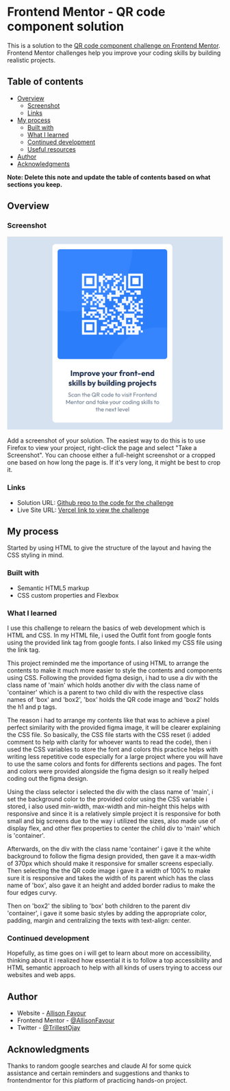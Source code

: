# Frontend Mentor - QR code component solution

This is a solution to the [QR code component challenge on Frontend Mentor](https://www.frontendmentor.io/challenges/qr-code-component-iux_sIO_H). Frontend Mentor challenges help you improve your coding skills by building realistic projects. 

## Table of contents

- [Overview](#overview)
  - [Screenshot](#screenshot)
  - [Links](#links)
- [My process](#my-process)
  - [Built with](#built-with)
  - [What I learned](#what-i-learned)
  - [Continued development](#continued-development)
  - [Useful resources](https://chatgpt.com)
- [Author](#author)
- [Acknowledgments](#acknowledgments)

**Note: Delete this note and update the table of contents based on what sections you keep.**

## Overview

### Screenshot

![A screenshot to the result using Google chrome](./images/fm-challenge1.png)

Add a screenshot of your solution. The easiest way to do this is to use Firefox to view your project, right-click the page and select "Take a Screenshot". You can choose either a full-height screenshot or a cropped one based on how long the page is. If it's very long, it might be best to crop it.


### Links

- Solution URL: [Github repo to the code for the challenge](https://github.com/AllisonFavour/fm-challenge1)
- Live Site URL: [Vercel link to view the challenge](fm-qrcode-challenge1.vercel.app)

## My process

Started by using HTML to give the structure of the layout and having the CSS styling in mind.

### Built with

- Semantic HTML5 markup
- CSS custom properties and Flexbox



### What I learned

I use this challenge to relearn the basics of web development which is HTML and CSS. 
In my HTML file, i used the Outfit font from google fonts using the provided link tag from google fonts. I also linked my CSS file using the link tag.

This project reminded me the importance of using HTML to arrange the contents to make it much more easier to style the contents and components using CSS. Following the provided figma design, i had to use a div with the class name of 'main' which holds another div with the class name of 'container' which is a parent to two child div with the respective class names of 'box' and 'box2', 'box' holds the QR code image and 'box2' holds the h1 and p tags.

The reason i had to arrange my contents like that was to achieve a pixel perfect similarity with the provided figma image, it will be clearer explaining the CSS file.
So basically, the CSS file starts with the CSS reset (i added comment to help with clarity for whoever wants to read the code), then i used the CSS variables to store the font and colors this practice helps with writing less repetitive code especially for a large project where you will have to use the same colors and fonts for differents sections and pages. The font and colors were provided alongside the figma design so it really helped coding out the figma design.

Using the class selector i selected the div with the class name of 'main', i set the background color to the provided color using the CSS variable i stored, i also used min-width, max-width and min-height this helps with responsive and since it is a relatively simple project it is responsive for both small and big screens due to the way i utilized the sizes, also made use of display flex, and other flex properties to center the child div to 'main' which is 'container'.

Afterwards, on the div with the class name 'container' i gave it the white background to follow the figma design provided, then gave it a max-width of 370px which should make it responsive for smaller screens especially. Then selecting the the QR code image i gave it a width of 100% to make sure it is responsive and takes the width of its parent which has the class name of 'box', also gave it an height and added border radius to make the four edges curvy.

Then on 'box2' the sibling to 'box' both children to the parent div 'container', i gave it some basic styles by adding the appropriate color, padding, margin and centralizing the texts with text-align: center.



### Continued development

Hopefully, as time goes on i will get to learn about more on accessibility, thinking about it i realized how essential it is to follow a top accessibility and HTML semantic approach to help with all kinds of users trying to access our websites and web apps.



## Author

- Website - [Allison Favour](https://allison-favour-portfolio-darkmode.vercel.app/)
- Frontend Mentor - [@AllisonFavour](https://www.frontendmentor.io/profile/AllisonFavour)
- Twitter - [@TrillestOjay](https://x.com/TrillestOjay)


## Acknowledgments

Thanks to random google searches and claude AI for some quick assistance and certain reminders and suggestions and thanks to frontendmentor for this platform of practicing hands-on project.

